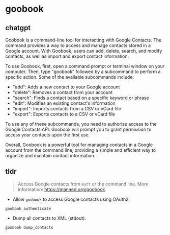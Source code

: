 # goobook 
## chatgpt 
Goobook is a command-line tool for interacting with Google Contacts. The command provides a way to access and manage contacts stored in a Google account. With Goobook, users can add, delete, search, and modify contacts, as well as import and export contact information.

To use Goobook, first, open a command prompt or terminal window on your computer. Then, type "goobook" followed by a subcommand to perform a specific action. Some of the available subcommands include:

- "add": Adds a new contact to your Google account
- "delete": Removes a contact from your account
- "search": Finds a contact based on a specific keyword or phrase
- "edit": Modifies an existing contact's information
- "import": Imports contacts from a CSV or vCard file
- "export": Exports contacts to a CSV or vCard file

To use any of these subcommands, you need to authorize access to the Google Contacts API. Goobook will prompt you to grant permission to access your contacts upon the first use.

Overall, Goobook is a powerful tool for managing contacts in a Google account from the command line, providing a simple and efficient way to organize and maintain contact information. 

## tldr 
 
> Access Google contacts from `mutt` or the command line.
> More information: <https://manned.org/goobook>.

- Allow `goobook` to access Google contacts using OAuth2:

`goobook authenticate`

- Dump all contacts to XML (stdout):

`goobook dump_contacts`
